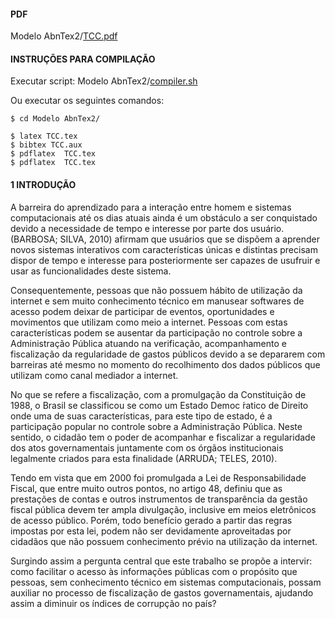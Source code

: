 #### PDF

Modelo AbnTex2/[TCC.pdf](https://github.com/nitaicharan/TCC/blob/master/Modelo%20AbnTex2/TCC.pdf)

#### INSTRUÇÕES PARA COMPILAÇÃO

Executar script: Modelo AbnTex2/[compiler.sh](https://github.com/nitaicharan/TCC/blob/master/Modelo%20AbnTex2/TCC.pdf)

Ou executar os seguintes comandos:
```
$ cd Modelo AbnTex2/

$ latex TCC.tex
$ bibtex TCC.aux
$ pdflatex  TCC.tex
$ pdflatex  TCC.tex
```

#### 1 INTRODUÇÃO

A barreira do aprendizado para a interação entre homem e sistemas computacionais até os dias
atuais ainda é um obstáculo a ser conquistado devido a necessidade de tempo e interesse por
parte dos usuário. (BARBOSA; SILVA, 2010) afirmam que usuários que se dispõem a aprender
novos sistemas interativos com características únicas e distintas precisam dispor de tempo e
interesse para posteriormente ser capazes de usufruir e usar as funcionalidades deste sistema.

Consequentemente, pessoas que não possuem hábito de utilização da internet e sem
muito conhecimento técnico em manusear softwares de acesso podem deixar de participar de
eventos, oportunidades e movimentos que utilizam como meio a internet. Pessoas com estas
características podem se ausentar da participação no controle sobre a Administração Pública
atuando na verificação, acompanhamento e fiscalização da regularidade de gastos públicos devido
a se depararem com barreiras até mesmo no momento do recolhimento dos dados públicos que
utilizam como canal mediador a internet.

No que se refere a fiscalização, com a promulgação da Constituição de 1988, o Brasil se
classificou se como um Estado Democ ́ratico de Direito onde uma de suas características, para
este tipo de estado, é a participação popular no controle sobre a Administração Pública. Neste
sentido, o cidadão tem o poder de acompanhar e fiscalizar a regularidade dos atos governamentais
juntamente com os órgãos institucionais legalmente criados para esta finalidade (ARRUDA;
TELES, 2010).

Tendo em vista que em 2000 foi promulgada a Lei de Responsabilidade Fiscal, que entre
muito outros pontos, no artigo 48, definiu que as prestações de contas e outros instrumentos
de transparência da gestão fiscal pública devem ter ampla divulgação, inclusive em meios
eletrônicos de acesso público. Porém, todo benefício gerado a partir das regras impostas por
esta lei, podem não ser devidamente aproveitadas por cidadãos que não possuem conhecimento
prévio na utilização da internet.

Surgindo assim a pergunta central que este trabalho se propõe a intervir: como facilitar
o acesso às informações públicas com o propósito que pessoas, sem conhecimento técnico em
sistemas computacionais, possam auxiliar no processo de fiscalização de gastos governamentais,
ajudando assim a diminuir os índices de corrupção no país?
